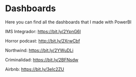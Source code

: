 # Dashboards
Here you can find all the dashboards that I made with PowerBI

IMS Integrador:  https://bit.ly/2YpnG6l

Horror podcast:  http://bit.ly/2XrwCbf

Northwind:  https://bit.ly/2YWuDLi

Criminalidad: https://bit.ly/2BFNsdw

Airbnb: https://bit.ly/3eIc2ZU
